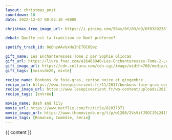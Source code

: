```yaml
---
layout: christmas_post
countdown: 18
date: 2022-12-07 00:02:10 +0000

christmas_tree_image_url: https://i.pinimg.com/564x/0f/03/d9/0f03d92387f86cdb4541c60253a7eab4.jpg

debat: Quelle est ta tradition de Noël préférée?

spotify_track_id: 0eDnzAAvUxHoIhITOC6Ewz

gift_name: Les Enchanteresses Tome 2 par Sophie Gliocas
gift_url: https://livre.fnac.com/a16463940/Les-Enchanteresses-Tome-2-Les-Enchanteresses-Les-disparues-de-Chateaubriand-Sophie-Gliocas
gift_image_url: https://cdn.cultura.com/cdn-cgi/image/width=768/media/pim/TITELIVE/8_9782016285961_1_75.jpg
gift_tags: [moinsde20, mixte]

recipe_name: Bonbons de foie-gras, cerise noire et gingembre
recipe_url: https://www.lesepicesrient.fr/11/2017/bonbons-foie-gras-cerise-gingembre/
recipe_image_url: https://www.lesepicesrient.fr/wp-content/uploads/2017/01/bonbons-foie-gras-cerise.jpg
recipe_tags: [entrée]

movie_name: Dash and lily
movie_url: https://www.netflix.com/fr/title/81037871
movie_image_url: https://www.themoviedb.org/t/p/w1280/2VsVifJ5OCJ9L2419ZPPoGbD4up.jpg
movie_tags: [Romance, Comédie, Série]
---
```


{{ content }}

